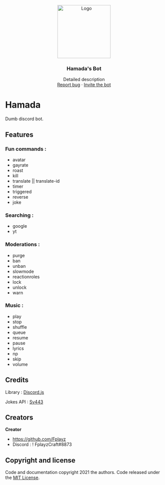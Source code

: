 <p align="center">
  <a href="hhttps://dsc.gg/astelixzbot">
    <img src="https://cdn.discordapp.com/avatars/827058809847545905/8e33890c9112d00eeca5e57d43f5decc.webp?size=2048" alt="Logo" width=170 height=170>
  </a>

  <h3 align="center">Hamada's Bot</h3>

  <p align="center">
    Detailed description
    <br>
    <a href="https://github.com/Fplayz/Hamada/issues">Report bug</a>
    ·
    <a href="https://dsc.gg/astelixzbot">Invite the bot</a>
  </p>
</p>

# Hamada
Dumb discord bot.

## Features

### Fun commands :

- avatar
- gayrate
- roast
- kill
- translate || translate-id
- timer
- triggered
- reverse
- joke

### Searching :

- google
- yt

### Moderations :

- purge
- ban
- unban
- slowmode
- reactionroles
- lock
- unlock
- warn

### Music :

- play
- stop
- shuffle
- queue
- resume
- pause
- lyrics
- np
- skip
- volume

## Credits

Library : [Discord.js](https://discord.js.org/)

Jokes API : [Sv443](https://sv443.net/jokeapi/v2/joke/Any)

## Creators

**Creator**

- <https://github.com/Fplayz>
- Discord : ! FplayzCraft#8873

## Copyright and license

Code and documentation copyright 2021 the authors. Code released under the [MIT License](https://github.com/Fplayz/Hamada/blob/master/LICENSE).
